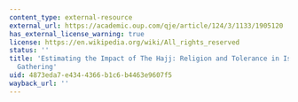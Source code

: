 ```yaml
---
content_type: external-resource
external_url: https://academic.oup.com/qje/article/124/3/1133/1905120
has_external_license_warning: true
license: https://en.wikipedia.org/wiki/All_rights_reserved
status: ''
title: 'Estimating the Impact of The Hajj: Religion and Tolerance in Islam''s Global
  Gathering'
uid: 4873eda7-e434-4366-b1c6-b4463e9607f5
wayback_url: ''
---
```

